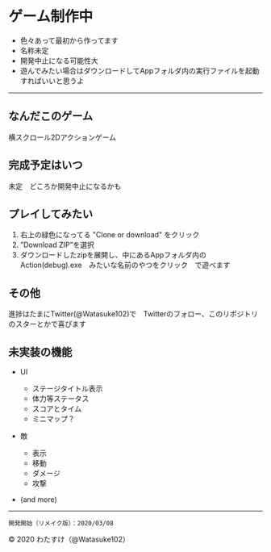 # ゲーム制作中
- 色々あって最初から作ってます
- 名称未定
- 開発中止になる可能性大
- 遊んでみたい場合はダウンロードしてAppフォルダ内の実行ファイルを起動すればいいと思うよ
---
## なんだこのゲーム
横スクロール2Dアクションゲーム

## 完成予定はいつ
未定　どころか開発中止になるかも

## プレイしてみたい
1. 右上の緑色になってる "Clone or download" をクリック
2. ”Download ZIP”を選択
3. ダウンロードしたzipを展開し、中にあるAppフォルダ内のAction(debug).exe　みたいな名前のやつをクリック　で遊べます



## その他
進捗はたまにTwitter(@Watasuke102)で　Twitterのフォロー、このリポジトリのスターとかで喜びます

## 未実装の機能
- UI
	- ステージタイトル表示
	- 体力等ステータス
	- スコアとタイム
	- ミニマップ？
- 敵
	- 表示
	- 移動
	- ダメージ
	- 攻撃

- (and more)
---
	開発開始（リメイク版）：2020/03/08
© 2020 わたすけ（@Watasuke102）